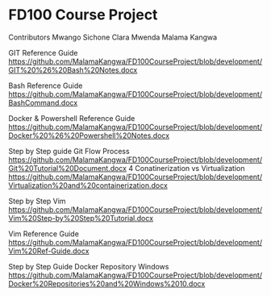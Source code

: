 # FD100 Course Project

Contributors
Mwango Sichone 
Clara Mwenda
Malama Kangwa

GIT Reference Guide
https://github.com/MalamaKangwa/FD100CourseProject/blob/development/GIT%20%26%20Bash%20Notes.docx
 
Bash Reference Guide
https://github.com/MalamaKangwa/FD100CourseProject/blob/development/BashCommand.docx

Docker & Powershell Reference Guide
https://github.com/MalamaKangwa/FD100CourseProject/blob/development/Docker%20%26%20Powershell%20Notes.docx

Step by Step guide Git Flow Process
https://github.com/MalamaKangwa/FD100CourseProject/blob/development/Git%20Tutorial%20Document.docx
4
Conatinerization vs Virtualization
https://github.com/MalamaKangwa/FD100CourseProject/blob/development/Virtualization%20and%20containerization.docx

Step by Step Vim
https://github.com/MalamaKangwa/FD100CourseProject/blob/development/Vim%20Step-by%20Step%20Tutorial.docx

Vim Reference Guide
https://github.com/MalamaKangwa/FD100CourseProject/blob/development/Vim%20Ref-Guide.docx

Step by Step Guide Docker Repository Windows 
https://github.com/MalamaKangwa/FD100CourseProject/blob/development/Docker%20Repositories%20and%20Windows%2010.docx

